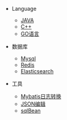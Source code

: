 
* Language
    * [JAVA](/README)
    * [C++](/c++/README)
    * [GO语言](/golang/README)

* 数据库
    * [Mysql](/database/mysql/)
    * [Redis](/database/redis/)
    * [Elasticsearch](/database/es/)
* 工具
    * [Mybatis日志转换](/xiaoxiao/html/sql.html ':ignore')
    * [JSON编辑](/xiaoxiao/html/json/index.html ':ignore')
    * [sqlBean](/xiaoxiao/html/sqlBean/sqlBean.html ':ignore')

